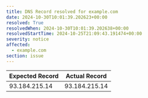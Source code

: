 ```yaml
---
title: DNS Record resolved for example.com
date: 2024-10-30T10:01:39.202623+00:00
resolved: True
resolvedWhen: 2024-10-30T10:01:39.202638+00:00
resolvedStartTime: 2024-10-25T21:09:43.191474+00:00
severity: notice
affected:
  - example.com
section: issue
---
```


| Expected Record  | Actual Record  |
|------------------|----------------|
| 93.184.215.14 | 93.184.215.14 |

